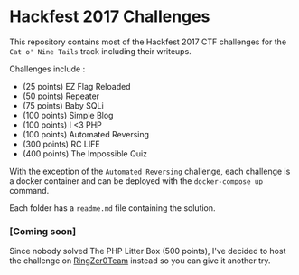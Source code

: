 # Hackfest 2017 Challenges

This repository contains most of the Hackfest 2017 CTF challenges for the
`Cat o' Nine Tails` track including their writeups.

Challenges include :
 - (25 points)  EZ Flag Reloaded
 - (50 points)  Repeater
 - (75 points)  Baby SQLi
 - (100 points) Simple Blog
 - (100 points) I <3 PHP
 - (100 points) Automated Reversing
 - (300 points) RC LIFE
 - (400 points) The Impossible Quiz

With the exception of the `Automated Reversing` challenge, each challenge
is a docker container and can be deployed with the `docker-compose up`
command.

Each folder has a `readme.md` file containing the solution.


### [Coming soon]

Since nobody solved The PHP Litter Box (500 points), I've decided to host the
challenge on [RingZer0Team](ringzer0team.com) instead so you can give it
another try.



